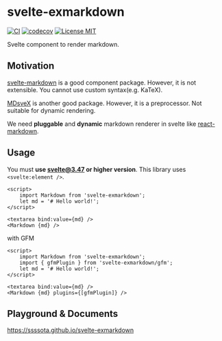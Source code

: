 # svelte-exmarkdown

[![CI](https://github.com/ssssota/svelte-exmarkdown/actions/workflows/ci.yml/badge.svg)](https://github.com/ssssota/svelte-exmarkdown/actions/workflows/ci.yml)
[![codecov](https://codecov.io/gh/ssssota/svelte-exmarkdown/branch/main/graph/badge.svg?token=5I9YNJ57R3)](https://codecov.io/gh/ssssota/svelte-exmarkdown)
[![License MIT](https://img.shields.io/npm/l/svelte-exmarkdown)](./LICENSE)

Svelte component to render markdown.

## Motivation

[svelte-markdown](https://www.npmjs.com/package/svelte-markdown) is a good component package.
However, it is not extensible. You cannot use custom syntax(e.g. KaTeX).

[MDsveX](https://www.npmjs.com/package/mdsvex) is another good package.
However, it is a preprocessor. Not suitable for dynamic rendering.

We need **pluggable** and **dynamic** markdown renderer in svelte like [react-markdown](https://www.npmjs.com/package/react-markdown).

## Usage

You must **use svelte@3.47 or higher version**.
This library uses `<svelte:element />`.

```svelte
<script>
	import Markdown from 'svelte-exmarkdown';
	let md = '# Hello world!';
</script>

<textarea bind:value={md} />
<Markdown {md} />
```

with GFM

```svelte
<script>
	import Markdown from 'svelte-exmarkdown';
	import { gfmPlugin } from 'svelte-exmarkdown/gfm';
	let md = '# Hello world!';
</script>

<textarea bind:value={md} />
<Markdown {md} plugins={[gfmPlugin]} />
```

## Playground & Documents

https://ssssota.github.io/svelte-exmarkdown

